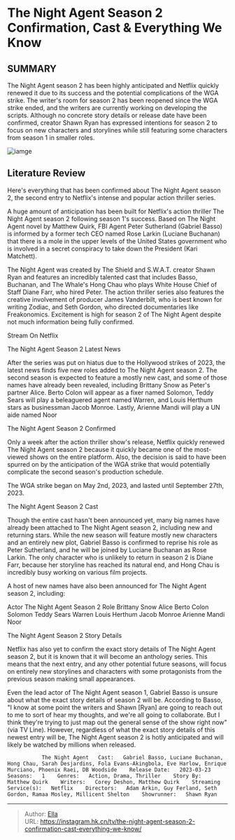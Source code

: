 # The Night Agent Season 2 Confirmation, Cast &amp; Everything We Know


## SUMMARY 



  The Night Agent season 2 has been highly anticipated and Netflix quickly renewed it due to its success and the potential complications of the WGA strike.   The writer&#39;s room for season 2 has been reopened since the WGA strike ended, and the writers are currently working on developing the scripts.   Although no concrete story details or release date have been confirmed, creator Shawn Ryan has expressed intentions for season 2 to focus on new characters and storylines while still featuring some characters from season 1 in smaller roles.  

![iamge](https://static1.srcdn.com/wordpress/wp-content/uploads/2023/10/peter-sutherland-from-the-night-agent.jpg)

## Literature Review
Here&#39;s everything that has been confirmed about The Night Agent season 2, the second entry to Netflix&#39;s intense and popular action thriller series.




A huge amount of anticipation has been built for Netflix&#39;s action thriller The Night Agent season 2 following season 1&#39;s success. Based on The Night Agent novel by Matthew Quirk, FBI Agent Peter Sutherland (Gabriel Basso) is informed by a former tech CEO named Rose Larkin (Luciane Buchanan) that there is a mole in the upper levels of the United States government who is involved in a secret conspiracy to take down the President (Kari Matchett). 




The Night Agent was created by The Shield and S.W.A.T. creator Shawn Ryan and features an incredibly talented cast that includes Basso, Buchanan, and The Whale&#39;s Hong Chau who plays White House Chief of Staff Diane Farr, who hired Peter. The action thriller series also features the creative involvement of producer James Vanderbilt, who is best known for writing Zodiac, and Seth Gordon, who directed documentaries like Freakonomics. Excitement is high for season 2 of The Night Agent despite not much information being fully confirmed.

Stream On Netflix


 The Night Agent Season 2 Latest News 
          

After the series was put on hiatus due to the Hollywood strikes of 2023, the latest news finds five new roles added to The Night Agent season 2. The second season is expected to feature a mostly new cast, and some of those names have already been revealed, including Brittany Snow as Peter&#39;s partner Alice. Berto Colon will appear as a fixer named Solomon, Teddy Sears will play a beleaguered agent named Warren, and Louis Herthum stars as businessman Jacob Monroe. Lastly, Arienne Mandi will play a UN aide named Noor






 The Night Agent Season 2 Confirmed 
          

Only a week after the action thriller show&#39;s release, Netflix quickly renewed The Night Agent season 2 because it quickly became one of the most-viewed shows on the entire platform. Also, the decision is said to have been spurred on by the anticipation of the WGA strike that would potentially complicate the second season&#39;s production schedule.



The WGA strike began on May 2nd, 2023, and lasted until September 27th, 2023.






 The Night Agent Season 2 Cast 
          




Though the entire cast hasn&#39;t been announced yet, many big names have already been attached to The Night Agent season 2, including new and returning stars. While the new season will feature mostly new characters and an entirely new plot, Gabriel Basso is confirmed to reprise his role as Peter Sutherland, and he will be joined by Luciane Buchanan as Rose Larkin. The only character who is unlikely to return in season 2 is Diane Farr, because her storyline has reached its natural end, and Hong Chau is incredibly busy working on various film projects. 

A host of new names have also been announced for The Night Agent season 2, including:

 Actor  The Night Agent Season 2 Role   Brittany Snow  Alice   Berto Colon  Solomon   Teddy Sears  Warren   Louis Herthum  Jacob Monroe   Arienne Mandi  Noor   








 The Night Agent Season 2 Story Details 
          

Netflix has also yet to confirm the exact story details of The Night Agent season 2, but it is known that it will become an anthology series. This means that the next entry, and any other potential future seasons, will focus on entirely new storylines and characters with some protagonists from the previous season making small appearances. 

Even the lead actor of The Night Agent season 1, Gabriel Basso is unsure about what the exact story details of season 2 will be. According to Basso, &#34;I know at some point the writers and Shawn [Ryan] are going to reach out to me to sort of hear my thoughts, and we&#39;re all going to collaborate. But I think they&#39;re trying to just map out the general sense of the show right now&#34; (via TV Line). However, regardless of what the exact story details of this newest entry will be, The Night Agent season 2 is hotly anticipated and will likely be watched by millions when released.




               The Night Agent   Cast:   Gabriel Basso, Luciane Buchanan, Hong Chau, Sarah Desjardins, Fola Evans-Akingbola, Eve Harlow, Enrique Murciano, Phoenix Raei, DB Woodside    Release Date:   2023-03-23    Seasons:   1    Genres:   Action, Drama, Thriller    Story By:   Matthew Quirk    Writers:   Corey Deshon, Matthew Quirk    Streaming Service(s):   Netflix    Directors:   Adam Arkin, Guy Ferland, Seth Gordon, Ramaa Mosley, Millicent Shelton    Showrunner:   Shawn Ryan      

---

> Author: [Ella](https://instagram.hk.cn/)  
> URL: https://instagram.hk.cn/tv/the-night-agent-season-2-confirmation-cast-everything-we-know/  

